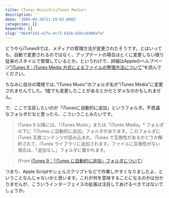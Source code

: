 ```yaml
---
title: iTunes MusicからiTunes Mediaへ
description: ''
date: '2009-09-26T11:59:03.000Z'
categories: []
keywords: []
slug: "86e9f15d-42fa-4cf3-b42b-834cab906e7a"
---
```

どうやらiTunes9では、メディアの管理方法が変更されたそうです。とはいっても、自動で変更されるのではなく、アップデートの場合はとくに変更しない限り従来のスタイルで管理しているとか。というわけで、詳細はAppleのヘルプページ[”iTunes 9：iTunes Media 方式によるファイルの整理方法について](http://support.apple.com/kb/HT3847?viewlocale=ja_JP)”を読んでください。

ちなみに自分の環境では、”iTunes Music”のフォルダ名が”iTunes Media”に変更されませんでした。1度でも変更したことがあるとかだとダメなのかもしれません。

で、ここで注目したいのが「iTunesに自動的に追加」というフォルダ。不思議なフォルダだなと思ったら、こういうことみたいです。

> iTunes 9 以降には、「iTunes Music」または「iTunes Media」\* フォルダの下に「iTunes に自動的に追加」フォルダがあります。このフォルダに iTunes 互換コンテンツが読み込まれ、iTunes で互換性があるかどうか解析されて、iTunes ライブラリに追加されます。ファイルに互換性がない場合は、「追加なし」フォルダに置かれます。

> \[From [iTunes 9：「iTunes に自動的に追加」フォルダについて](http://support.apple.com/kb/HT3832?viewlocale=ja_JP)\]

つまり、Apple Scriptやシェルスクリプトなどで作業しやすくなりましたよ、ということなんじゃないかと思います。これが何を意味することになるのかは分かりませんが、こういうインターフェイスの拡張は注目してあげるべきではないでしょうか。